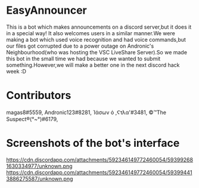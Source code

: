 # EasyAnnouncer

This is a bot which makes announcements on a discord server,but it does it in a special way!
It also welcomes users in a similar manner.We were making a bot which used voice recognition and had voice commands,but our files got corrupted due to a power outage on Andronic's Neighbourhood(who was hosting the VSC LiveShare Server).So we made this bot in the small time we had because we wanted to submit something.However,we will make a better one in the next discord hack week :D

# Contributors
magas8#5559,
Andronic123#8281,
Ἱάσων ὁ ,Ϛτλα'#3481,
©™The Suspect®(°~°)#6179,

# Screenshots of the bot's interface

https://cdn.discordapp.com/attachments/592346149772460054/593992681630334977/unknown.png
https://cdn.discordapp.com/attachments/592346149772460054/593994413886275587/unknown.png
